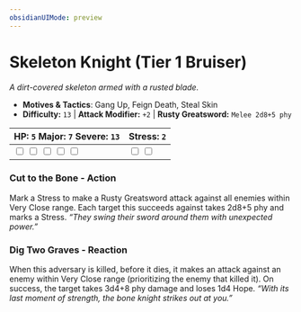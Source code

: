 ```yaml
---
obsidianUIMode: preview
---
```

# Skeleton Knight (Tier 1 Bruiser)

*A dirt-covered skeleton armed with a rusted blade.*

- **Motives & Tactics**: Gang Up, Feign Death, Steal Skin
- **Difficulty:** `13` | **Attack Modifier:** `+2` | **Rusty Greatsword:** `Melee 2d8+5 phy`

| HP: `5` Major: `7` Severe: `13` | Stress: `2` |
|--|--|
|  <input type="checkbox" unchecked id="0f1a3694"> <input type="checkbox" unchecked id="8e5a9446"> <input type="checkbox" unchecked id="a6cd864d"> <input type="checkbox" unchecked id="2ca6587e"> <input type="checkbox" unchecked id="86940f73"> |  <input type="checkbox" unchecked id="0a142a30"> <input type="checkbox" unchecked id="3400f905"> |

### Cut to the Bone - Action

Mark a Stress to make a Rusty Greatsword attack against all enemies within Very Close range. Each target this succeeds against takes 2d8+5 phy and marks a Stress. *“They swing their sword around them with unexpected power.”*

### Dig Two Graves - Reaction

When this adversary is killed, before it dies, it makes an attack against an enemy within Very Close range (prioritizing the enemy that killed it). On success, the target takes 3d4+8 phy damage and loses 1d4 Hope. *“With its last moment of strength, the bone knight strikes out at you.”*



